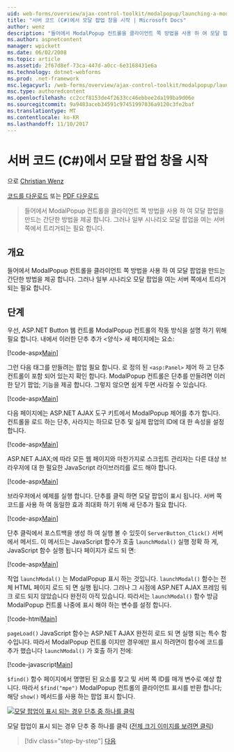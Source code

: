 ```yaml
---
uid: web-forms/overview/ajax-control-toolkit/modalpopup/launching-a-modal-popup-window-from-server-code-cs
title: "서버 코드 (C#)에서 모달 팝업 창을 시작 | Microsoft Docs"
author: wenz
description: "들어에서 ModalPopup 컨트롤을 클라이언트 쪽 방법을 사용 하 여 모달 팝업을 만드는 간단한 방법을 제공 합니다. 그러나 일부 시나리오에서는 t 해야..."
ms.author: aspnetcontent
manager: wpickett
ms.date: 06/02/2008
ms.topic: article
ms.assetid: 2f67d8ef-73ca-447d-a0cc-6e3168431e6a
ms.technology: dotnet-webforms
ms.prod: .net-framework
msc.legacyurl: /web-forms/overview/ajax-control-toolkit/modalpopup/launching-a-modal-popup-window-from-server-code-cs
msc.type: authoredcontent
ms.openlocfilehash: cc2ccf8153de4f2633cc46ebbee2da199ba9d06e
ms.sourcegitcommit: 9a9483aceb34591c97451997036a9120c3fe2baf
ms.translationtype: MT
ms.contentlocale: ko-KR
ms.lasthandoff: 11/10/2017
---
```

<a name="launching-a-modal-popup-window-from-server-code-c"></a>서버 코드 (C#)에서 모달 팝업 창을 시작
====================
으로 [Christian Wenz](https://github.com/wenz)

[코드를 다운로드](http://download.microsoft.com/download/2/4/0/24052038-f942-4336-905b-b60ae56f0dd5/ModalPopup1.cs.zip) 또는 [PDF 다운로드](http://download.microsoft.com/download/b/6/a/b6ae89ee-df69-4c87-9bfb-ad1eb2b23373/modalpopup1CS.pdf)

> 들어에서 ModalPopup 컨트롤을 클라이언트 쪽 방법을 사용 하 여 모달 팝업을 만드는 간단한 방법을 제공 합니다. 그러나 일부 시나리오 모달 팝업을 여는 서버 쪽에서 트리거되는 필요 합니다.


## <a name="overview"></a>개요

들어에서 ModalPopup 컨트롤을 클라이언트 쪽 방법을 사용 하 여 모달 팝업을 만드는 간단한 방법을 제공 합니다. 그러나 일부 시나리오 모달 팝업을 여는 서버 쪽에서 트리거되는 필요 합니다.

## <a name="steps"></a>단계

우선, ASP.NET Button 웹 컨트롤 ModalPopup 컨트롤의 작동 방식을 설명 하기 위해 필요 합니다. 내에서 이러한 단추 추가 &lt;양식&gt; 새 페이지에는 요소:

[!code-aspx[Main](launching-a-modal-popup-window-from-server-code-cs/samples/sample1.aspx)]

그런 다음 태그를 만들려는 팝업 필요 합니다. 로 정의 된 `<asp:Panel>` 제어 하 고 단추 컨트롤이 포함 되어 있는지 확인 합니다. ModalPopup 컨트롤은 단추를 만들려면 이러한 닫기 팝업; 기능을 제공 합니다. 그렇지 않으면 쉽게 두면 사라질 수 있습니다.

[!code-aspx[Main](launching-a-modal-popup-window-from-server-code-cs/samples/sample2.aspx)]

다음 페이지에는 ASP.NET AJAX 도구 키트에서 ModalPopup 제어를 추가 합니다. 컨트롤을 로드 하는 단추, 사라지는 하므로 단추 및 실제 팝업의 ID에 대 한 속성을 설정 합니다.

[!code-aspx[Main](launching-a-modal-popup-window-from-server-code-cs/samples/sample3.aspx)]

ASP.NET AJAX;에 따라 모든 웹 페이지와 마찬가지로 스크립트 관리자는 다른 대상 브라우저에 대 한 필요한 JavaScript 라이브러리를 로드 해야 합니다.

[!code-aspx[Main](launching-a-modal-popup-window-from-server-code-cs/samples/sample4.aspx)]

브라우저에서 예제를 실행 합니다. 단추를 클릭 하면 모달 팝업이 표시 됩니다. 서버 쪽 코드를 사용 하 여 동일한 효과 최대화 하기 위해 새 단추가 필요 합니다.

[!code-aspx[Main](launching-a-modal-popup-window-from-server-code-cs/samples/sample5.aspx)]

단추 클릭에서 포스트백을 생성 하 여 실행 볼 수 있듯이 `ServerButton_Click()` 서버에서 메서드. 이 메서드는 JavaScript 함수가 호출 `launchModal()` 실행 정확 하 게, JavaScript 함수 실행 됩니다 페이지가 로드 되 면:

[!code-aspx[Main](launching-a-modal-popup-window-from-server-code-cs/samples/sample6.aspx)]

작업 `launchModal()` 는 ModalPopup 표시 하는 것입니다. `launchModal()` 함수는 전체 HTML 페이지 로드 되 면 실행 됩니다. 그러나 그 시점에 ASP.NET AJAX 프레임 워크 로드 되지 않았습니다 완전히 아직 있습니다. 따라서는 `launchModal()` 함수 방금 ModalPopup 컨트롤 나중에 표시 해야 하는 변수를 설정 합니다.

[!code-html[Main](launching-a-modal-popup-window-from-server-code-cs/samples/sample7.html)]

`pageLoad()` JavaScript 함수는 ASP.NET AJAX 완전히 로드 되 면 실행 되는 특수 함수입니다. 따라서 ModalPopup 컨트롤 이지만 경우에만 표시 하려면이 함수에 코드를 추가 했습니다 `launchModal()` 가 호출 하기 전에:

[!code-javascript[Main](launching-a-modal-popup-window-from-server-code-cs/samples/sample8.js)]

`$find()` 함수 페이지에서 명명된 된 요소를 찾고 및 서버 쪽 ID를 매개 변수로 예상 합니다. 따라서 `$find("mpe")` ModalPopup 컨트롤의 클라이언트 표시를 반환 합니다; 해당 `show()` 메서드를 사용 하는 팝업 표시 합니다.


[![모달 팝업이 표시 되는 경우 단추 중 하나를 클릭](launching-a-modal-popup-window-from-server-code-cs/_static/image2.png)](launching-a-modal-popup-window-from-server-code-cs/_static/image1.png)

모달 팝업이 표시 되는 경우 단추 중 하나를 클릭 ([전체 크기 이미지를 보려면 클릭](launching-a-modal-popup-window-from-server-code-cs/_static/image3.png))

>[!div class="step-by-step"]
[다음](using-modalpopup-with-a-repeater-control-cs.md)
